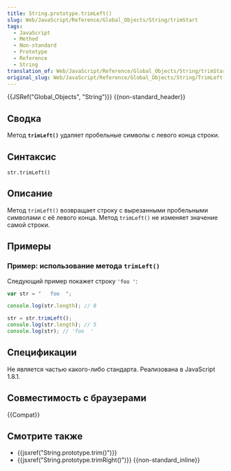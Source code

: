 ```yaml
---
title: String.prototype.trimLeft()
slug: Web/JavaScript/Reference/Global_Objects/String/trimStart
tags:
  - JavaScript
  - Method
  - Non-standard
  - Prototype
  - Reference
  - String
translation_of: Web/JavaScript/Reference/Global_Objects/String/trimStart
original_slug: Web/JavaScript/Reference/Global_Objects/String/TrimLeft
---
```


{{JSRef("Global_Objects", "String")}} {{non-standard_header}}

## Сводка

Метод **`trimLeft()`** удаляет пробельные символы с левого конца строки.

## Синтаксис

```
str.trimLeft()
```

## Описание

Метод `trimLeft()` возвращает строку с вырезанными пробельными символами с её левого конца. Метод `trimLeft()` не изменяет значение самой строки.

## Примеры

### Пример: использование метода `trimLeft()`

Следующий пример покажет строку `'foo '`:

```js
var str = "   foo  ";

console.log(str.length); // 8

str = str.trimLeft();
console.log(str.length); // 5
console.log(str); // 'foo  '
```

## Спецификации

Не является частью какого-либо стандарта. Реализована в JavaScript 1.8.1.

## Совместимость с браузерами

{{Compat}}

## Смотрите также

- {{jsxref("String.prototype.trim()")}}
- {{jsxref("String.prototype.trimRight()")}} {{non-standard_inline}}
